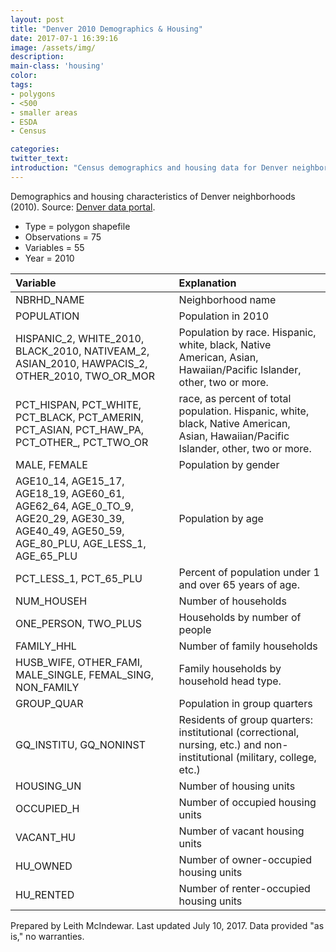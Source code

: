 ```yaml
---
layout: post
title: "Denver 2010 Demographics & Housing"
date: 2017-07-1 16:39:16
image: /assets/img/
description:
main-class: 'housing'
color:
tags:
- polygons
- <500
- smaller areas
- ESDA
- Census

categories:
twitter_text:
introduction: "Census demographics and housing data for Denver neighborhoods (2010)."
---
```

<script>
  var map = L.map('map');
  L.tileLayer('https://api.tiles.mapbox.com/v4/{id}/{z}/{x}/{y}.png?access_token=pk.eyJ1IjoibWFwYm94IiwiYSI6ImNpejY4NXVycTA2emYycXBndHRqcmZ3N3gifQ.rJcFIG214AriISLbB6B5aw', { <!--this is the URL for the census_2010_excluded Geojson-->
		maxZoom: 18,
		attribution: 'Map data &copy; <a href="http://openstreetmap.org">OpenStreetMap</a> contributors, ' +
			'<a href="http://creativecommons.org/licenses/by-sa/2.0/">CC-BY-SA</a>, ' +
			'Imagery © <a href="http://mapbox.com">Mapbox</a>',
		id: 'mapbox.light'
	}).addTo(map);

  map.scrollWheelZoom.disable();
  map.touchZoom.disable();
  var enableMapInteraction = function () {
      map.scrollWheelZoom.enable();
      map.touchZoom.enable();
  }
  $('#map').on('click touch', enableMapInteraction);
$('#map').on('mouseout', function(){ map.scrollWheelZoom.disable();});

  var smallIcon = L.icon({
         iconUrl: 'http://www.hckrecruitment.nic.in/images/blue.png',
         iconSize: [16, 16], // size of the icon
         });

   function onEachFeature(feature, layer) {
     //console.log(feature);
     var txt = "";
     for (var fname in feature.properties) {
       txt += fname;
       txt += " : ";
       txt += feature.properties[fname];
       txt += "<br/>";
     }
     layer.bindPopup(txt);
   }


  // load GeoJSON from an external file
  // load GeoJSON from an external file
  $.getJSON("../data/denver.geojson",function(data){
    // add GeoJSON layer to the map once the file is loaded
    var json = L.geoJson(data, {
      pointToLayer: function(feature, latlng) {
        
        return L.marker(latlng, {
          icon: smallIcon
        });
      },
      onEachFeature: onEachFeature
    });
    json.addTo(map);
    map.fitBounds(json.getBounds());
  });

</script>


 Demographics and housing characteristics of Denver neighborhoods (2010). Source: [Denver data portal](https://www.denvergov.org/opendata/dataset/city-and-county-of-denver-census-neighborhood-demographics-2010).


* Type = polygon shapefile
* Observations = 75
* Variables = 55
* Year = 2010


|Variable|Explanation|
|:-------|:----------|
|NBRHD\_NAME|Neighborhood name|
|POPULATION|Population in 2010|
|HISPANIC\_2, WHITE\_2010, BLACK\_2010, NATIVEAM\_2, ASIAN\_2010, HAWPACIS\_2, OTHER\_2010, TWO\_OR\_MOR|Population by race. Hispanic, white, black, Native American, Asian, Hawaiian/Pacific Islander, other, two or more.|
|PCT\_HISPAN, PCT\_WHITE, PCT\_BLACK, PCT\_AMERIN, PCT\_ASIAN, PCT\_HAW\_PA, PCT\_OTHER\_, PCT\_TWO\_OR|race, as percent of total population. Hispanic, white, black, Native American, Asian, Hawaiian/Pacific Islander, other, two or more.|
|MALE, FEMALE|Population by gender|
|AGE10\_14, AGE15\_17, AGE18\_19, AGE60\_61, AGE62\_64, AGE\_0\_TO\_9, AGE20\_29, AGE30\_39, AGE40\_49, AGE50\_59, AGE\_80\_PLU, AGE\_LESS\_1, AGE\_65\_PLU|Population by age|
|PCT\_LESS\_1, PCT\_65\_PLU|Percent of population under 1 and over 65 years of age.|
|NUM\_HOUSEH|Number of households|
|ONE\_PERSON, TWO\_PLUS|Households by number of people|
|FAMILY\_HHL|Number of family households|
|HUSB\_WIFE, OTHER\_FAMI, MALE\_SINGLE, FEMAL\_SING, NON\_FAMILY|Family households by household head type.|
|GROUP\_QUAR|Population in group quarters|
|GQ\_INSTITU, GQ\_NONINST|Residents of group quarters: institutional (correctional, nursing, etc.) and non-institutional (military, college, etc.)|
|HOUSING\_UN|Number of housing units|
|OCCUPIED\_H|Number of occupied housing units|
|VACANT\_HU|Number of vacant housing units|
|HU\_OWNED|Number of owner-occupied housing units|
|HU\_RENTED|Number of renter-occupied housing units|

Prepared by Leith McIndewar. Last updated July 10, 2017. Data provided "as is," no warranties.

